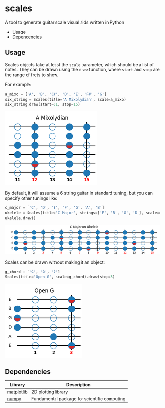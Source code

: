 # scales

A tool to generate guitar scale visual aids written in Python

* [Usage](#usage)
* [Dependencies](#dependencies)

## Usage
Scales objects take at least the `scale` parameter, which should be a list of notes. They can be drawn using the `draw` function, where `start` and `stop` are the range of frets to show.

For example:

```py
a_mixo = ['A', 'B', 'C#', 'D', 'E', 'F#', 'G']
six_string = Scales(title='A Mixolydian', scale=a_mixo)
six_string.draw(start=11, stop=15)
```

![a_mix](screenshots/a_mixo.png)

By default, it will assume a 6 string guitar in standard tuning, but you can specify other tunings like:

```py
c_major = ['C', 'D', 'E', 'F', 'G', 'A', 'B']
ukelele = Scales(title='C Major', strings=['E', 'B', 'G', 'D'], scale=c_major)
ukelele.draw()
```

![c_maj_uke](screenshots/c_maj_uke.png)

Scales can be drawn without making it an object:

```py
g_chord = ['G', 'B', 'D']
Scales(title='Open G', scale=g_chord).draw(stop=3)
```

![open_g](screenshots/open_g.png)

## Dependencies

Library | Description
--- | ---
[matplotlib](https://matplotlib.org) | 2D plotting library
[numpy](https://numpy.org) |  Fundamental package for scientific computing